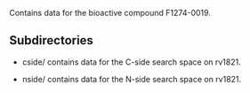 Contains data for the bioactive compound F1274-0019.

## Subdirectories

- cside/ contains data for the C-side search space on rv1821.

- nside/ contains data for the N-side search space on rv1821.

